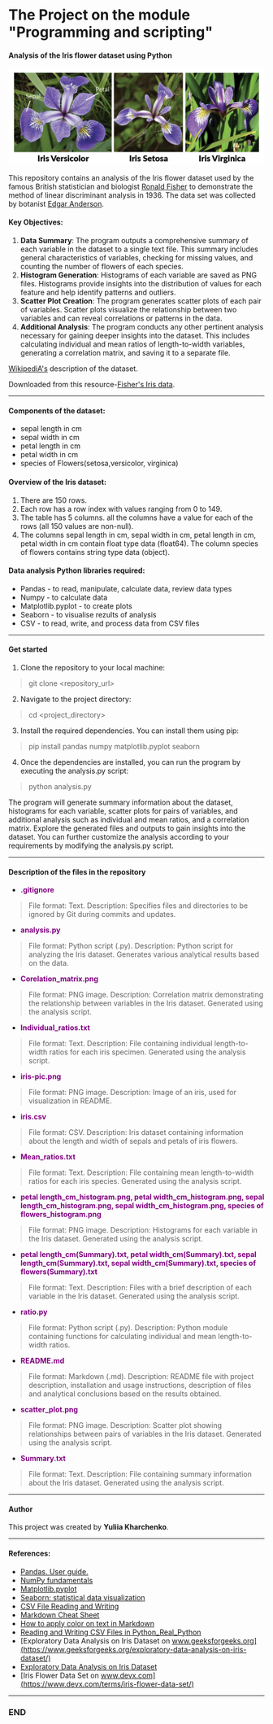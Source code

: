 # The Project on the module "Programming and scripting" 

#### **Analysis of the Iris flower dataset using Python**


![Flower](iris-pic.png)



This repository contains an analysis of the Iris flower dataset used by the famous British statistician and biologist [Ronald Fisher](https://en.wikipedia.org/wiki/Ronald_Fisher) to demonstrate the method of linear discriminant analysis in 1936. The data set was collected by botanist [Edgar Anderson](https://en.wikipedia.org/wiki/Edgar_Anderson). 

#### **Key Objectives**:

1. **Data Summary**: The program outputs a comprehensive summary of each variable in the dataset to a single text file. This summary includes general characteristics of variables, checking for missing values, and counting the number of flowers of each species.
2. **Histogram Generation**: Histograms of each variable are saved as PNG files. Histograms provide insights into the distribution of values for each feature and help identify patterns and outliers.
3. **Scatter Plot Creation**: The program generates scatter plots of each pair of variables. Scatter plots visualize the relationship between two variables and can reveal correlations or patterns in the data.
4. **Additional Analysis**: The program conducts any other pertinent analysis necessary for gaining deeper insights into the dataset. This includes calculating individual and mean ratios of length-to-width variables, generating a correlation matrix, and saving it to a separate file.


[WikipediA's](https://en.wikipedia.org/wiki/Iris_flower_data_set) description of the dataset.


Downloaded from this resource-[Fisher's Iris data](https://archive.ics.uci.edu/dataset/53/iris).

***

#### Components of the dataset:

- sepal length in cm
- sepal width in cm
- petal length in cm
- petal width in cm
- species of Flowers(setosa,versicolor, virginica)

#### Overview of the Iris dataset: 

1. There are 150 rows.
3. Each row has a row index with values ranging from 0 to 149.
4. The table has 5 columns. all the columns have a value for each of the rows (all 150 values are non-null). 
5. The columns sepal length in cm, sepal width in cm,  petal length in cm, petal width in cm contain float type data (float64). The column species of flowers contains string type data (object).


#### Data analysis Python libraries required: 

 - Pandas - to read, manipulate, calculate data, review data types 
 - Numpy - to calculate data
 - Matplotlib.pyplot - to create plots 
 - Seaborn - to visualise rezults of analysis 
 - CSV - to read, write, and process data from CSV files

***

#### Get started

1. Clone the repository to your local machine:

> git clone <repository_url>

2. Navigate to the project directory:

> cd <project_directory>

3. Install the required dependencies. You can install them using pip:

> pip install pandas numpy matplotlib.pyplot seaborn

4. Once the dependencies are installed, you can run the program by executing the analysis.py script:

> python analysis.py

The program will generate summary information about the dataset, histograms for each variable, scatter plots for pairs of variables, and additional analysis such as individual and mean ratios, and a correlation matrix.
Explore the generated files and outputs to gain insights into the dataset. You can further customize the analysis according to your requirements by modifying the analysis.py script.

***

#### Description of the files in the repository

* <span style="color:purple">__.gitignore__</span> 

> File format: Text. Description: Specifies files and directories to be ignored by Git during commits and updates.

* <span style="color:purple">__analysis.py__</span>

> File format: Python script (.py). Description: Python script for analyzing the Iris dataset. Generates various analytical results based on the data.

* <span style="color:purple">__Corelation_matrix.png__</span>

> File format: PNG image. Description: Correlation matrix demonstrating the relationship between variables in the Iris dataset. Generated using the analysis script.

* <span style="color:purple">__Individual_ratios.txt__</span>

> File format: Text. Description: File containing individual length-to-width ratios for each iris specimen. Generated using the analysis script.

* <span style="color:purple">__iris-pic.png__</span>

> File format: PNG image. Description: Image of an iris, used for visualization in README.

* <span style="color:purple">__iris.csv__</span>

> File format: CSV. Description: Iris dataset containing information about the length and width of sepals and petals of iris flowers.

* <span style="color:purple">__Mean_ratios.txt__</span>

> File format: Text. Description: File containing mean length-to-width ratios for each iris species. Generated using the analysis script.

* <span style="color:purple">__petal length_cm_histogram.png, petal width_cm_histogram.png, sepal length_cm_histogram.png, sepal width_cm_histogram.png, species of flowers_histogram.png__</span>

> File format: PNG image. Description: Histograms for each variable in the Iris dataset. Generated using the analysis script.

* <span style="color:purple">__petal length_cm(Summary).txt, petal width_cm(Summary).txt, sepal length_cm(Summary).txt, sepal width_cm(Summary).txt, species of flowers(Summary).txt__</span>

> File format: Text. Description: Files with a brief description of each variable in the Iris dataset. Generated using the analysis script.

* <span style="color:purple">__ratio.py__</span>

>  File format: Python script (.py). Description: Python module containing functions for calculating individual and mean length-to-width ratios.

* <span style="color:purple">__README.md__</span>

> File format: Markdown (.md). Description: README file with project description, installation and usage instructions, description of files and analytical conclusions based on the results obtained. 

* <span style="color:purple">__scatter_plot.png__</span>

> File format: PNG image. Description: Scatter plot showing relationships between pairs of variables in the Iris dataset. Generated using the analysis script.

* <span style="color:purple">__Summary.txt__</span>

> File format: Text. Description: File containing summary information about the Iris dataset. Generated using the analysis script.


***


#### Author

This project was created by **Yuliia Kharchenko**. 


*** 

#### References: 
* [Pandas. User guide.](https://pandas.pydata.org/docs/user_guide/index.html)
* [NumPy fundamentals](https://numpy.org/doc/stable/user/basics.html)
* [Matplotlib.pyplot](https://matplotlib.org/3.5.3/api/_as_gen/matplotlib.pyplot.html)
* [Seaborn: statistical data visualization](https://seaborn.pydata.org/#seaborn-statistical-data-visualization)
* [CSV File Reading and Writing](https://docs.python.org/3/library/csv.html)
* [Markdown Cheat Sheet](https://www.markdownguide.org/cheat-sheet/)
* [How to apply color on text in Markdown](https://stackoverflow.com/questions/35465557/how-to-apply-color-on-text-in-markdown)
* [Reading and Writing CSV Files in Python_Real_Python](https://realpython.com/python-csv/)
* [Exploratory Data Analysis on Iris Dataset on www.geeksforgeeks.org](https://www.geeksforgeeks.org/exploratory-data-analysis-on-iris-dataset/)
* [Exploratory Data Analysis on Iris Dataset](https://www.tutorialspoint.com/exploratory-data-analysis-on-iris-dataset)
* [Iris Flower Data Set on www.devx.com](https://www.devx.com/terms/iris-flower-data-set/)


***

### END